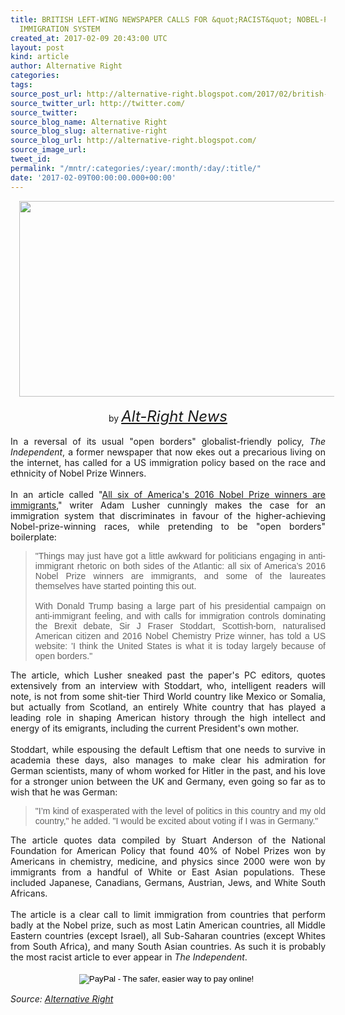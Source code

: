 ```yaml
---
title: BRITISH LEFT-WING NEWSPAPER CALLS FOR &quot;RACIST&quot; NOBEL-PRIZE-BASED
  IMMIGRATION SYSTEM
created_at: 2017-02-09 20:43:00 UTC
layout: post
kind: article
author: Alternative Right
categories: 
tags: 
source_post_url: http://alternative-right.blogspot.com/2017/02/british-left-wing-newspaper-calls-for.html
source_twitter_url: http://twitter.com/
source_twitter: 
source_blog_name: Alternative Right
source_blog_slug: alternative-right
source_blog_url: http://alternative-right.blogspot.com/
source_image_url: 
tweet_id: 
permalink: "/mntr/:categories/:year/:month/:day/:title/"
date: '2017-02-09T00:00:00.000+00:00'
---
```

<div dir="ltr" style="text-align: left;" trbidi="on"><div class="separator" style="clear: both; text-align: center;"><a href="https://4.bp.blogspot.com/-vFv4O81VCgg/WJzRs751CTI/AAAAAAAAVLk/-kgcQW2PAiQ-a3YuyBdGaeJ2O8uQUWPJgCLcB/s1600/aa0b6993ca92cb69bd71e1e0a57d7e60.jpg" imageanchor="1" style="margin-left: 1em; margin-right: 1em;"><img border="0" height="313" src="https://4.bp.blogspot.com/-vFv4O81VCgg/WJzRs751CTI/AAAAAAAAVLk/-kgcQW2PAiQ-a3YuyBdGaeJ2O8uQUWPJgCLcB/s400/aa0b6993ca92cb69bd71e1e0a57d7e60.jpg" width="550" /></a></div><div style="text-align: center;"><br /></div><div style="text-align: center;">by <span style="font-size: x-large;"><i><a href="http://alt-right-news.blogspot.com/" target="_blank">Alt-Right News</a></i></span></div><br /><div style="text-align: justify;">In a reversal of its usual "open borders" globalist-friendly policy, <i>The Independent</i>, a former newspaper that now ekes out a precarious living on the internet, has called for a US immigration policy based on the race and ethnicity of Nobel Prize Winners. <br /><br /><a name='more'></a>In an article called "<a href="http://www.independent.co.uk/news/world/americas/nobel-prize-winners-immigrants-us-donald-trump-brexit-immigration-racism-post-referendum-racism-a7355406.html" target="_blank">All six of America's 2016 Nobel Prize winners are immigrants</a>," writer Adam Lusher cunningly makes the case for an immigration system that discriminates in favour of the higher-achieving Nobel-prize-winning races, while pretending to be "open borders" boilerplate:</div><blockquote class="tr_bq" style="text-align: justify;"><span style="font-family: &quot;verdana&quot; , sans-serif;">"Things may just have got a little awkward for politicians engaging in anti-immigrant rhetoric on both sides of the Atlantic: all six of America’s 2016 Nobel Prize winners are immigrants, and some of the laureates themselves have started pointing this out. <br /><br />With Donald Trump basing a large part of his presidential campaign on anti-immigrant feeling, and with calls for immigration controls dominating the Brexit debate, Sir J Fraser Stoddart, Scottish-born, naturalised American citizen and 2016 Nobel Chemistry Prize winner, has told a US website: 'I think the United States is what it is today largely because of open borders."</span></blockquote><div style="text-align: justify;">The article, which Lusher sneaked past the paper's PC editors, quotes extensively from an interview with Stoddart, who, intelligent readers will note, is not from some shit-tier Third World country like Mexico or Somalia, but actually from Scotland, an entirely White country that has played a leading role in shaping American history through the high intellect and energy of its emigrants, including the current President's own mother.&nbsp;</div><div style="text-align: justify;"><br /></div><div style="text-align: justify;">Stoddart, while espousing the default Leftism that one needs to survive in academia these days, also manages to make clear his admiration for German scientists, many of whom worked for Hitler in the past, and his love for a stronger union between the UK and Germany, even going so far as to wish that he was German:</div><div style="text-align: justify;"><blockquote class="tr_bq"><span style="font-family: &quot;verdana&quot; , sans-serif;">"I’m kind of exasperated with the level of politics in this country and my old country," he added. "I would be excited about voting if I was in Germany."</span></blockquote></div><div style="text-align: justify;">The article quotes data compiled by Stuart Anderson of the National Foundation for American Policy that found 40% of Nobel Prizes won by Americans in chemistry, medicine, and physics since 2000 were won by immigrants from a handful of White or East Asian populations. These included Japanese, Canadians, Germans, Austrian, Jews, and White South Africans.</div><div style="text-align: justify;"><br /></div><div style="text-align: justify;">The article is a clear call to limit immigration from countries that perform badly at the Nobel prize, such as most Latin American countries, all Middle Eastern countries (except Israel), all Sub-Saharan countries (except Whites from South Africa), and many South Asian countries. As such it is probably the most racist article to ever appear in <i>The Independent</i>.<br /><br /><form action="https://www.paypal.com/cgi-bin/webscr" method="post" style="text-align: justify;" target="_top"><div style="text-align: center;"><span style="font-family: inherit;"><input alt="PayPal - The safer, easier way to pay online!" border="0" name="submit" src="https://www.paypalobjects.com/en_US/i/btn/btn_donateCC_LG.gif" type="image" />&nbsp;<img alt="" border="0" height="1" src="https://www.paypalobjects.com/en_US/i/scr/pixel.gif" width="1" /></span></div></form></div></div><img src="http://feeds.feedburner.com/~r/blogspot/SBfLZ/~4/FhtDkhD06SE" height="1" width="1" alt=""/><div class="">
    <i>Source: <a href="http://alternative-right.blogspot.com/">Alternative Right</a></i>
</div>
